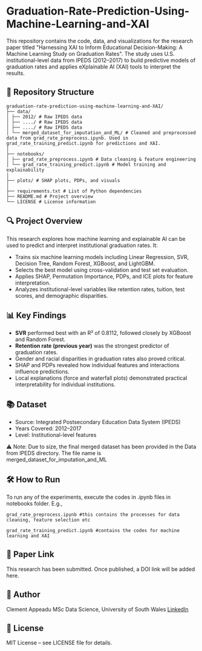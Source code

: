 # Graduation-Rate-Prediction-Using-Machine-Learning-and-XAI

This repository contains the code, data, and visualizations for the research paper titled "Harnessing XAI to Inform Educational Decision-Making: A Machine Learning Study on Graduation Rates". The study uses U.S. institutional-level data from IPEDS (2012–2017) to build predictive models of graduation rates and applies eXplainable AI (XAI) tools to interpret the results.

## 📁 Repository Structure
```
graduation-rate-prediction-using-machine-learning-and-XAI/
├── data/
│ ├── 2012/ # Raw IPEDS data
│ ├── ..../ # Raw IPEDS data
│ ├── ..../ # Raw IPEDS data
│ └── merged_dataset_for_imputation_and_ML/ # Cleaned and preprocessed data from grad_rate_preprocess.ipynb. Used in grad_rate_training_predict.ipynb for predictions and XAI.
│
├── notebooks/
│ ├── grad_rate_preprocess.ipynb # Data cleaning & feature engineering
│ └── grad_rate_training_predict.ipynb # Model training and explainability
│
├── plots/ # SHAP plots, PDPs, and visuals
│
├── requirements.txt # List of Python dependencies
├── README.md # Project overview
└── LICENSE # License information
```

## 🔍 Project Overview
This research explores how machine learning and explainable AI can be used to predict and interpret institutional graduation rates. It:
- Trains six machine learning models including Linear Regression, SVR, Decision Tree, Random Forest, XGBoost, and LightGBM.
- Selects the best model using cross-validation and test set evaluation.
- Applies SHAP, Permutation Importance, PDPs, and ICE plots for feature interpretation.
- Analyzes institutional-level variables like retention rates, tuition, test scores, and demographic disparities.

## 📊 Key Findings

- **SVR** performed best with an R² of 0.8112, followed closely by XGBoost and Random Forest.
- **Retention rate (previous year)** was the strongest predictor of graduation rates.
- Gender and racial disparities in graduation rates also proved critical.
- SHAP and PDPs revealed how individual features and interactions influence predictions.
- Local explanations (force and waterfall plots) demonstrated practical interpretability for individual institutions.

## 📚 Dataset
- Source: Integrated Postsecondary Education Data System (IPEDS)
- Years Covered: 2012–2017
- Level: Institutional-level features

⚠️ Note: Due to size, the final merged dataset has been provided in the Data from IPEDS directory. The file name is merged_dataset_for_imputation_and_ML

## 🛠 How to Run
To run any of the experiments, execute the codes in .ipynb files in notebooks folder. E.g.,
```
grad_rate_preprocess.ipynb #this contains the processes for data cleaning, feature selection etc

grad_rate_training_predict.ipynb #contains the codes for machine learning and XAI

```
## 📄 Paper Link
This research has been submitted. Once published, a DOI link will be added here.

## 🧠 Author
Clement Appeadu
MSc Data Science, University of South Wales
[LinkedIn](https://www.linkedin.com/in/clement-appeadu-9b6a2b148)

## 📃 License
MIT License – see LICENSE file for details.
